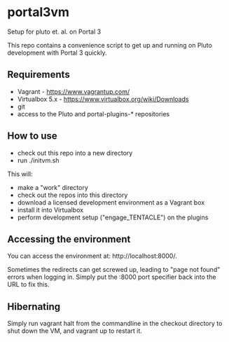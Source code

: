 # portal3vm
Setup for pluto et. al. on Portal 3

This repo contains a convenience script to get up and running on Pluto development with Portal 3 quickly.

Requirements
----

- Vagrant - https://www.vagrantup.com/
- Virtualbox 5.x - https://www.virtualbox.org/wiki/Downloads
- git
- access to the Pluto and portal-plugins-* repositories

How to use
----

- check out this repo into a new directory
- run ./initvm.sh

This will:

- make a "work" directory
- check out the repos into this directory
- download a licensed development environment as a Vagrant box
- install it into Virtualbox
- perform development setup ("engage_TENTACLE") on the plugins

Accessing the environment
----

You can access the environment at: http://localhost:8000/.

Sometimes the redirects can get screwed up, leading to "page not found" errors when logging in.  Simply put the :8000 port specifier back into the URL to fix this.

Hibernating
----

Simply run vagrant halt from the commandline in the checkout directory to shut down the VM, and vagrant up to restart it.
